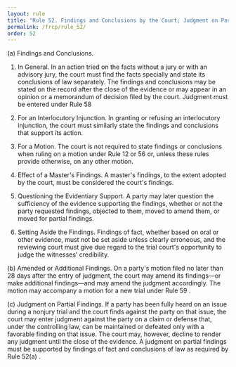 ```yaml
---
layout: rule
title: "Rule 52. Findings and Conclusions by the Court; Judgment on Partial Findings"
permalink: /frcp/rule_52/
order: 52
---
```


(a) Findings and Conclusions.


1. In General. In an action tried on the facts without a jury or with an advisory jury, the court must find the facts specially and state its conclusions of law separately. The findings and conclusions may be stated on the record after the close of the evidence or may appear in an opinion or a memorandum of decision filed by the court. Judgment must be entered under Rule 58


2. For an Interlocutory Injunction. In granting or refusing an interlocutory injunction, the court must similarly state the findings and conclusions that support its action.


3. For a Motion. The court is not required to state findings or conclusions when ruling on a motion under Rule 12 or 56 or, unless these rules provide otherwise, on any other motion.


4. Effect of a Master's Findings. A master's findings, to the extent adopted by the court, must be considered the court's findings.


5. Questioning the Evidentiary Support. A party may later question the sufficiency of the evidence supporting the findings, whether or not the party requested findings, objected to them, moved to amend them, or moved for partial findings.


6. Setting Aside the Findings. Findings of fact, whether based on oral or other evidence, must not be set aside unless clearly erroneous, and the reviewing court must give due regard to the trial court's opportunity to judge the witnesses’ credibility.


(b) Amended or Additional Findings. On a party's motion filed no later than 28 days after the entry of judgment, the court may amend its findings—or make additional findings—and may amend the judgment accordingly. The motion may accompany a motion for a new trial under Rule 59 .


(c) Judgment on Partial Findings. If a party has been fully heard on an issue during a nonjury trial and the court finds against the party on that issue, the court may enter judgment against the party on a claim or defense that, under the controlling law, can be maintained or defeated only with a favorable finding on that issue. The court may, however, decline to render any judgment until the close of the evidence. A judgment on partial findings must be supported by findings of fact and conclusions of law as required by Rule 52(a) .
